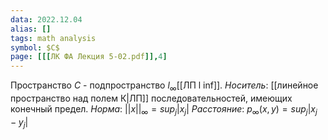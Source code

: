 ```yaml
---
data: 2022.12.04
alias: []
tags: math analysis
symbol: $C$
page: [[[ЛК ФА Лекция 5-02.pdf]],4]
---
```

Пространство $C$ - подпространство $l_{\infty}$[[ЛП l inf]]. 
*Носитель*: [[линейное пространство над полем К|ЛП]] последовательностей, имеющих конечный предел.
*Норма*: $||x||_{\infty}=sup_{j}|x_{j}|$
*Расстояние*: $p_{\infty}(x,y)=sup_{j}|x_{j}-y_{j}|$
